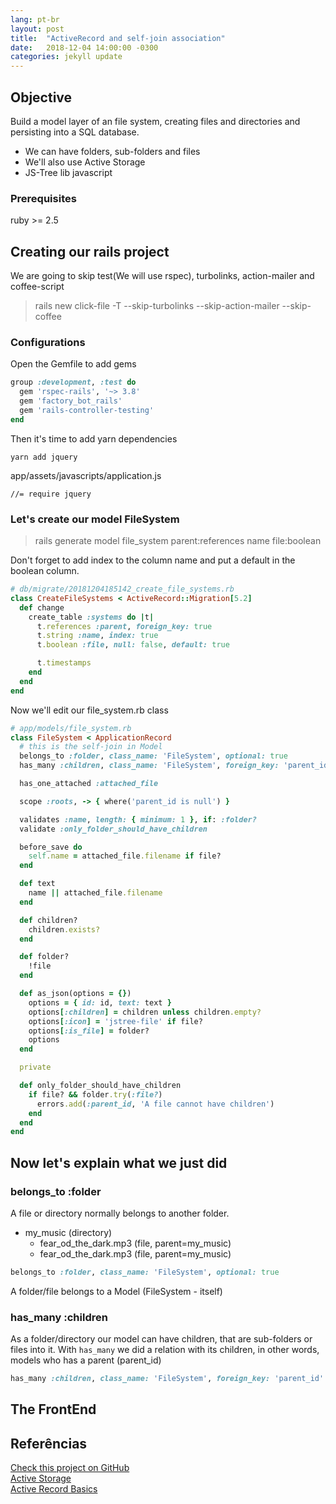 ```yaml
---
lang: pt-br
layout: post
title:  "ActiveRecord and self-join association"
date:   2018-12-04 14:00:00 -0300
categories: jekyll update
---
```


## Objective
Build a model layer of an file system, creating files and directories and persisting into a SQL database.  
- We can have folders, sub-folders and files
- We'll also use Active Storage
- JS-Tree lib javascript

### Prerequisites
ruby >= 2.5

## Creating our rails project
We are going to skip test(We will use rspec), turbolinks, action-mailer and coffee-script
> rails new click-file -T --skip-turbolinks --skip-action-mailer --skip-coffee

### Configurations
Open the Gemfile to add gems

``` ruby
group :development, :test do
  gem 'rspec-rails', '~> 3.8'
  gem 'factory_bot_rails'
  gem 'rails-controller-testing'
end
```

Then it's time to add yarn dependencies
```
yarn add jquery
```

app/assets/javascripts/application.js
``` 
//= require jquery
```

### Let's create our model FileSystem
> rails generate model file_system parent:references name file:boolean

Don't forget to add index to the column name and put a default in the boolean column.

``` ruby
# db/migrate/20181204185142_create_file_systems.rb
class CreateFileSystems < ActiveRecord::Migration[5.2]
  def change
    create_table :systems do |t|
      t.references :parent, foreign_key: true
      t.string :name, index: true
      t.boolean :file, null: false, default: true

      t.timestamps
    end
  end
end
```

Now we'll edit our file_system.rb class

``` ruby
# app/models/file_system.rb
class FileSystem < ApplicationRecord
  # this is the self-join in Model
  belongs_to :folder, class_name: 'FileSystem', optional: true
  has_many :children, class_name: 'FileSystem', foreign_key: 'parent_id'

  has_one_attached :attached_file

  scope :roots, -> { where('parent_id is null') }

  validates :name, length: { minimum: 1 }, if: :folder?
  validate :only_folder_should_have_children

  before_save do
    self.name = attached_file.filename if file?
  end

  def text
    name || attached_file.filename
  end

  def children?
    children.exists?
  end

  def folder?
    !file
  end

  def as_json(options = {})
    options = { id: id, text: text }
    options[:children] = children unless children.empty?
    options[:icon] = 'jstree-file' if file?
    options[:is_file] = folder?
    options
  end

  private

  def only_folder_should_have_children
    if file? && folder.try(:file?)
      errors.add(:parent_id, 'A file cannot have children')
    end
  end
end

```

## Now let's explain what we just did

### belongs_to :folder
A file or directory normally belongs to another folder.  
  - my_music (directory)
    - fear_od_the_dark.mp3 (file, parent=my_music)
    - fear_od_the_dark.mp3 (file, parent=my_music)


``` ruby
belongs_to :folder, class_name: 'FileSystem', optional: true
```
A folder/file belongs to a Model (FileSystem - itself)

### has_many :children
As a folder/directory our model can have children, that are sub-folders or files into it.
With `has_many` we did a relation with its children, in other words, models who has a parent (parent_id)

``` ruby
has_many :children, class_name: 'FileSystem', foreign_key: 'parent_id'
```

## The FrontEnd


## Referências
[Check this project on GitHub](https://github.com/danilocandido/api-page-parser)  
[Active Storage](https://edgeguides.rubyonrails.org/active_storage_overview.html)  
[Active Record Basics](https://guides.rubyonrails.org/active_record_basics.html)  
